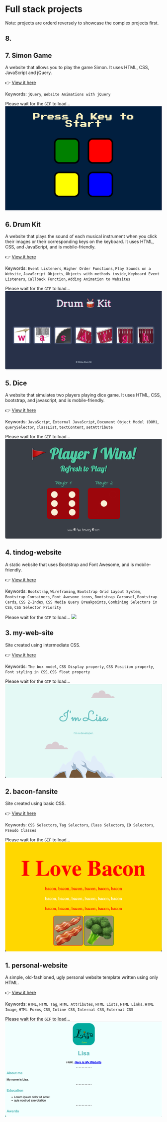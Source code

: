 # Full stack projects
Note: projects are orderd reversely to showcase the complex projects first. 

## 8. 

## 7. Simon Game 
A website that allows you to play the game Simon. It uses HTML, CSS, JavaScript and jQuery. 

👉 [View it here](https://guileless-narwhal-6db72c.netlify.app)

Keywords: `jQuery`, `Website Animations with jQuery`

Please wait for the `GIF` to load...
<img src="07. simon/animation.gif">

## 6. Drum Kit
A website that plays the sound of each musical instrument when you click their images or their corresponding keys on the keyboard. It uses HTML, CSS, and JavaScript, and is mobile-friendly.

👉 [View it here](https://celebrated-frangipane-ff2595.netlify.app/)

Keywords: `Event Listeners`, `Higher Order Functions`, `Play Sounds on a Website`, `JavaScript Objects`, `Objects with methods inside`, `Keyboard Event Listeners`, `Callback Function`, `Adding Animation to Websites`

Please wait for the `GIF` to load...
<img src="06. drum-kit/animation.gif">

## 5. Dice 
A website that simulates two players playing dice game. It uses HTML, CSS, bootstrap, and javascript, and is mobile-friendly.

👉 [View it here](https://venerable-tanuki-094610.netlify.app/)

Keywords: `JavaScript`, `External JavaScript`, `Document Object Model (DOM)`, `querySelector`, `classList`, `textContent`, `setAttribute`

Please wait for the `GIF` to load...
<img src="05. dice/animation.gif">

## 4. tindog-website
A static website that uses Bootstrap and Font Awesome, and is mobile-friendly.

👉 [View it here](https://extraordinary-longma-fe90ac.netlify.app/)

Keywords: `Bootstrap`, `Wireframing`, `Bootstrap Grid Layout System`, `Bootstrap Containers`, `Font Awesome icons`, `Bootstrap Carousel`, `Bootstrap Cards`, `CSS Z-Index`, `CSS Media Query Breakpoints`, `Combining Selectors in CSS`, `CSS Selector Priority`

Please wait for the `GIF` to load...
<img src="04. tindog/animation.gif">

## 3. my-web-site
Site created using intermediate CSS.

👉 [View it here](https://fantastic-baklava-dfd31e.netlify.app/)

Keywords: `The box model`, `CSS Display property`, `CSS Position property`, `Font styling in CSS`, `CSS float property`

Please wait for the `GIF` to load...
<img src="03. my-web-site/animation.gif">

## 2. bacon-fansite
Site created using basic CSS.

👉 [View it here](https://resplendent-hummingbird-42b73b.netlify.app)

Keywords: `CSS Selectors`, `Tag Selectors`, `Class Selectors`, `ID Selectors`, `Pseudo Classes`

Please wait for the `GIF` to load...
<img src="02. bacon-fansite/animation.gif">

## 1. personal-website
A simple, old-fashioned, ugly personal website template written using only HTML.

👉 [View it here](https://lustrous-bubblegum-c80188.netlify.app)

Keywords: `HTML`, `HTML Tag`, `HTML Attributes`, `HTML Lists`, `HTML Links`. `HTML Image`, `HTML Forms`, `CSS`, `Inline CSS`, `Internal CSS`, `External CSS`

Please wait for the `GIF` to load...
<img src="01. personal-website/animation.gif">
